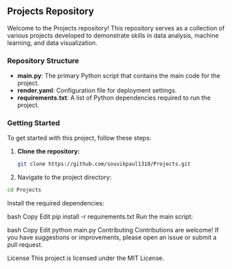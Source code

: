 ## Projects Repository

Welcome to the Projects repository! This repository serves as a collection of various projects developed to demonstrate skills in data analysis, machine learning, and data visualization.

### Repository Structure

- **main.py**: The primary Python script that contains the main code for the project.
- **render.yaml**: Configuration file for deployment settings.
- **requirements.txt**: A list of Python dependencies required to run the project.

### Getting Started

To get started with this project, follow these steps:

1. **Clone the repository:**
   ```bash
   git clone https://github.com/souvikpaul1310/Projects.git

2. Navigate to the project directory:

  ```bash
  cd Projects
 ```
Install the required dependencies:

bash
Copy
Edit
pip install -r requirements.txt
Run the main script:

bash
Copy
Edit
python main.py
Contributing
Contributions are welcome! If you have suggestions or improvements, please open an issue or submit a pull request.

License
This project is licensed under the MIT License.
